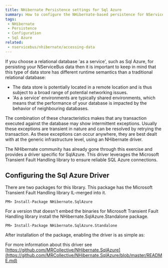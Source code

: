 ```yaml
---
title: NHibernate Persistence settings for Sql Azure 
summary: How to configure the NHibernate-based persistence for NServiceBus when running on Sql Azure
tags:
 - NHibernate
 - Persistence
 - Configuration
 - Sql Azure
related:
 - nservicebus/nhibernate/accessing-data
---
```


If you choose a relational database 'as a service', such as Sql Azure, for persisting your NServiceBus data then it is important to keep in mind that this type of data store has different runtime semantics than a traditional relational database:

* The data store is potentially located in a remote location and is thus subject to a broad range of potential networking issues.
* 'As a service' environments are typically shared environments, which means that the performance of your database is impacted by the behavior of neighbouring databases.

The combination of these characteristics makes that any transaction executed against the database may show intermittent exceptions. Usually these exceptions are transient in nature and can be resolved by retrying the transaction. As these exceptions can occur anywhere, they are best dealt with at the generic infrastructure level, using an NHibernate driver. 

The NHibernate community has already gone through this exercise and provides a driver specific for SqlAzure. This driver leverages the Microsoft Transient Fault Handling library to ensure reliable SQL Azure connections.

## Configuring the Sql Azure Driver

There are two packages for this library. This package has the Microsoft Transient Fault Handling library IL-merged into it.

```
PM> Install-Package NHibernate.SqlAzure
```

For a version that doesn't embed the binaries for Microsoft Transient Fault Handling library install the NHibernate.SqlAzure.Standalone package.

```
PM> Install-Package NHibernate.SqlAzure.Standalone
```

After installation of the package, enabling the driver is as simple as:

<!-- import SqlAzureNHibernateDriverConfiguration -->

For more information about this driver see [https://github.com/MRCollective/NHibernate.SqlAzure](https://github.com/MRCollective/NHibernate.SqlAzure/blob/master/README.md)